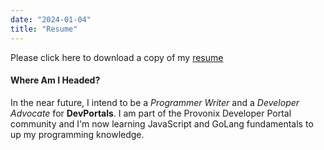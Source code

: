 ```yaml
---
date: "2024-01-04"
title: "Resume"
---
```


Please click here to download a copy of my <a href="https://drive.google.com/file/d/1-BAIKjgK0vp5H7A1Cb5epphVZNJHru0G/view?usp=drive_link" target="_blank">resume</a>

#### Where Am I Headed?

In the near future, I intend to be a *Programmer Writer* and a *Developer Advocate* for **DevPortals**. I am part of the Provonix Developer Portal community and I'm now learning JavaScript and GoLang fundamentals to up my programming knowledge. 
